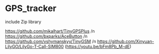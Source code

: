 # GPS_tracker
include Zip library

https://github.com/mikalhart/TinyGPSPlus /n
https://github.com/bxparks/AceButton /n
https://github.com/vshymanskyy/TinyGSM /n
https://github.com/Xinyuan-LilyGO/LilyGo-T-Call-SIM800 (https://youtu.be/bFm8Pb_M-dE)
